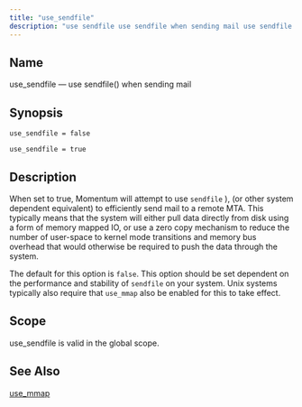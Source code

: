 ```yaml
---
title: "use_sendfile"
description: "use sendfile use sendfile when sending mail use sendfile false use sendfile true When set to true Momentum will attempt to use sendfile or other system dependent equivalent to efficiently send mail to a remote MTA This typically means that the system will either pull data directly from disk using..."
---
```


<a name="conf.ref.use_sendfile"></a> 
## Name

use_sendfile — use sendfile() when sending mail

## Synopsis

`use_sendfile = false`

`use_sendfile = true`

<a name="idp27248176"></a> 
## Description

When set to true, Momentum will attempt to use `sendfile` ), (or other system dependent equivalent) to efficiently send mail to a remote MTA. This typically means that the system will either pull data directly from disk using a form of memory mapped IO, or use a zero copy mechanism to reduce the number of user-space to kernel mode transitions and memory bus overhead that would otherwise be required to push the data through the system.

The default for this option is `false`. This option should be set dependent on the performance and stability of `sendfile` on your system. Unix systems typically also require that `use_mmap` also be enabled for this to take effect.

<a name="idp27252816"></a> 
## Scope

use_sendfile is valid in the global scope.

<a name="idp27254640"></a> 
## See Also

[use_mmap](conf.ref.use_mmap "use_mmap")